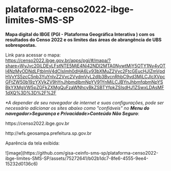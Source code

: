 # plataforma-censo2022-ibge-limites-SMS-SP
<strong>Mapa digital do IBGE (PGI - Plataforma Geográfica Interativa ) com os resultados do Censo 2022 e os limites das áreas de abrangência de UBS sobrespostas.</strong>

Link para acessar o mapa: https://censo2022.ibge.gov.br/apps/pgi/#/mapa/?share=WyJvc20iLDEyLFstNTE5MjE4Ni42NDI2MTA0NywtMjY5OTY1Ny4yOTI4NzMyODNdLFtbImV4dCIsImh0dHA6Ly93bXMuZ2Vvc2FtcGEucHJlZmVpdHVyYS5zcC5nb3YuYnIvZ2Vvc2VydmVyL2dlb3BvcnRhbC9vd3MiLCJlcXVpcGFtZW50b19zYXVkZV9hYnJhbmdlbmNpYV91YnMiLCJBYnJhbmfqbmNpYSBkYXMgVW5pZGFkZXMgQuFzaWNhcyBkZSBTYfpkZSIsdHJ1ZSwxLDAsMF1dXQ%3D%3D%2F%2F

<i>*A depender de seu navegador de internet e suas configurações, pode ser necessário adicionar os sites abaixo como "confiáveis" no <b>Menu do navegador>Segurança e Privacidade>Conteúdo Não Seguro</b></i>: 

<p>https://censo2022.ibge.gov.br</p>
http://wfs.geosampa.prefeitura.sp.gov.br</p>

<p>Aparência da tela exibida:</p>
![image](https://github.com/gisa-ceinfo-sms-sp/plataforma-censo2022-ibge-limites-SMS-SP/assets/75272641/b02b1dc7-8fe6-4555-9ee4-15232d0136c6)
